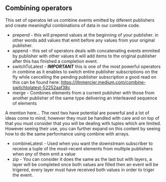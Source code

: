 ## Combining operators
This set of operatos let us combine events emitted by diferent publishers and create meaningful combinations of data in our combine code.

- prepend - this will prepend values at the beginning of your publisher. in other words add values that emit before any values from your original publisher.
- append - this set of operators deals with concatenating events emmited by publisher with other values it will add items to the original publisher after this has finished a completion event.
- switchToLatest - ***IMPORTANT*** this is one of the most powerful operators in combine as it enables to switch entire publisher subscriptions on the fly while cancelling the pending publisher subscription a good read on this can be found here: https://jllnmercier.medium.com/combine-switchtolatest-52252aaf38c 
- merge - Combines elements from a current publisher with those from another publisher of the same type delivering an interleaved sequence of elements

A mention here... The next two have potential are powerful and a lot of ideas come to mind, however they must be handled with care and on top of that you must consider that you will be dealing with tuples which are limited. However seeing their use, you can further expand on this content by seeing how to do the same performance using combine with arrays. 
- combineLatest - Used when you want the downstream subscriber to receive a tuple of the most-recent elements from multiple publishers when *any* of them emit a value
- zip - You can consider it does the same as the last but with layers, a layer will be completed once both values are filled then an event will be trigered, every layer must have received both values in order to triger the event.

